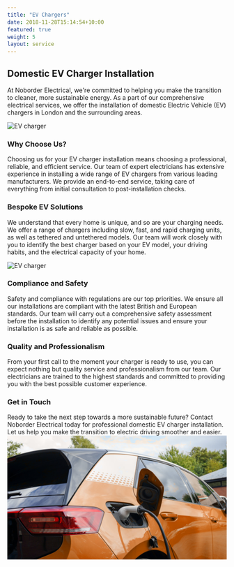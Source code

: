```yaml
---
title: "EV Chargers"
date: 2018-11-28T15:14:54+10:00
featured: true
weight: 5
layout: service
---
```



## Domestic EV Charger Installation

At Noborder Electrical, we're committed to helping you make the transition to cleaner, more sustainable energy. As a part of our comprehensive electrical services, we offer the installation of domestic Electric Vehicle (EV) chargers in London and the surrounding areas.

![EV charger](/noborderweb/images/evc1.jpg "evc1.jpg")

### Why Choose Us?

Choosing us for your EV charger installation means choosing a professional, reliable, and efficient service. Our team of expert electricians has extensive experience in installing a wide range of EV chargers from various leading manufacturers. We provide an end-to-end service, taking care of everything from initial consultation to post-installation checks.

### Bespoke EV Solutions

We understand that every home is unique, and so are your charging needs. We offer a range of chargers including slow, fast, and rapid charging units, as well as tethered and untethered models. Our team will work closely with you to identify the best charger based on your EV model, your driving habits, and the electrical capacity of your home.

![EV charger](/noborderweb/images/evc2.jpg "evc2.jpg")

### Compliance and Safety

Safety and compliance with regulations are our top priorities. We ensure all our installations are compliant with the latest British and European standards. Our team will carry out a comprehensive safety assessment before the installation to identify any potential issues and ensure your installation is as safe and reliable as possible.

### Quality and Professionalism

From your first call to the moment your charger is ready to use, you can expect nothing but quality service and professionalism from our team. Our electricians are trained to the highest standards and committed to providing you with the best possible customer experience.

### Get in Touch

Ready to take the next step towards a more sustainable future? Contact Noborder Electrical today for professional domestic EV charger installation. Let us help you make the transition to electric driving smoother and easier.
![Ev charger 2](/images/myenergi-WkqHU1G2_sg-unsplash2.jpg)








